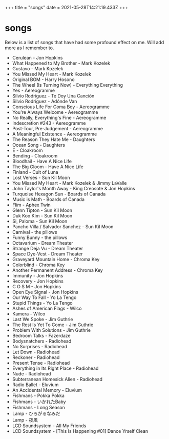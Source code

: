 +++
title = "songs"
date = 2021-05-28T14:21:19.433Z
+++

# songs

Below is a list of songs that have had some profound effect on me. Will add more as I remember to.

* Cerulean - Jon Hopkins
* What Happened to My Brother - Mark Kozelek
* Gustavo - Mark Kozelek
* You Missed My Heart - Mark Kozelek
* Original BGM - Harry Hosono
* The Wheel (Is Turning Now) - Everything Everything
* Yes - Aereogramme
* Silvio Rodríguez - Te Doy Una Canción
* Silvio Rodríguez - Adónde Van
* Conscious Life For Coma Boy - Aereogramme 
* You're Always Welcome - Aereogramme
* No Really, Everything's Fine - Aereogramme
* Indescretion #243 - Aereogramme
* Post-Tour, Pre-Judgement - Aereogramme
* A Meaningful Existence - Aereogramme
* The Reason They Hate Me - Daughters
* Ocean Song - Daughters
* E - Cloakroom
* Bending - Cloakroom
* Bloodhail - Have A Nice Life
* The Big Gloom - Have A Nice Life
* Finland - Cult of Luna
* Lost Verses - Sun Kil Moon
* You Missed My Heart - Mark Kozelek & Jimmy LaValle
* John Taylor's Month Away - King Creosote & Jon Hopkins
* Turquoise Hexagon Sun - Boards of Canada
* Music is Math - Boards of Canada
* Flim - Aphex Twin
* Glenn Tipton - Sun Kil Moon
* Duk Koo Kim - Sun Kil Moon
* Si, Paloma - Sun Kil Moon
* Pancho Villa / Salvador Sanchez - Sun Kil Moon
* Carnival - the pillows
* Funny Bunny - the pillows
* Octavarium - Dream Theater
* Strange Deja Vu - Dream Theater
* Space Dye-Vest - Dream Theater
* Graveyard Mountain Home - Chroma Key
* Colorblind - Chroma Key
* Another Permanent Address - Chroma Key
* Immunity - Jon Hopkins
* Recovery - Jon Hopkins
* C O S M - Jon Hopkins
* Open Eye Signal - Jon Hopkins
* Our Way To Fall - Yo La Tengo
* Stupid Things - Yo La Tengo
* Ashes of American Flags - Wilco
* Kamera - Wilco
* Last We Spoke - Jim Guthrie
* The Rest Is Yet To Come - Jim Guthrie
* Problem With Solutions - Jim Guthrie
* Bedroom Talks - Fazerdaze
* Bodysnatchers - Radiohead
* No Surprises - Radiohead
* Let Down - Radiohead
* Reckoner - Radiohead
* Present Tense - Radiohead
* Everything in Its Right Place - Radiohead
* Nude - Radiohead
* Subterranean Homesick Alien - Radiohead
* Radio Ballet - Eluvium
* An Accidental Memory - Eluvium
* Fishmans - Pokka Pokka
* Fishmans - いかれたBaby
* Fishmans - Long Season
* Lamp - ひろがるなみだ
* Lamp - 夜風
* LCD Soundsystem - All My Friends
* LCD Soundsystem - [This Is Happening #01] Dance Yrself Clean
